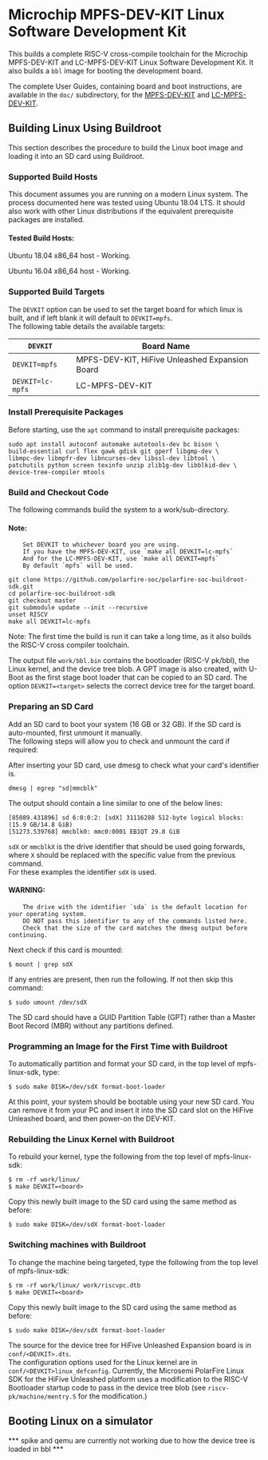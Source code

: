 # Microchip MPFS-DEV-KIT Linux Software Development Kit

This builds a complete RISC-V cross-compile toolchain for the Microchip 
MPFS-DEV-KIT and LC-MPFS-DEV-KIT Linux Software Development Kit. It also builds a `bbl` image for 
booting the development board.

The complete User Guides, containing board and boot instructions, are available in the `doc/` subdirectory, for the [MPFS-DEV-KIT](doc/MPFS-DEV-KIT_user_guide.md) and [LC-MPFS-DEV-KIT](doc/LC-MPFS-DEV-KIT_user_guide.md).

## Building Linux Using Buildroot
This section describes the procedure to build the Linux boot image and loading it into an SD card using
Buildroot.

### Supported Build Hosts
This document assumes you are running on a modern Linux system. The process documented here was tested using Ubuntu 18.04 LTS. It should also work with other Linux distributions if the equivalent prerequisite packages are installed.

#### Tested Build Hosts:

Ubuntu 18.04 x86_64 host - Working.

Ubuntu 16.04 x86_64 host - Working.

### Supported Build Targets
The `DEVKIT` option can be used to set the target board for which linux is built, and if left blank it will default to `DEVKIT=mpfs`.           
The following table details the available targets:

| `DEVKIT` | Board Name |
| --- | --- |
| `DEVKIT=mpfs` | MPFS-DEV-KIT, HiFive Unleashed Expansion Board |
| `DEVKIT=lc-mpfs` | LC-MPFS-DEV-KIT |


### Install Prerequisite Packages
Before starting, use the `apt` command to install prerequisite packages:
```
sudo apt install autoconf automake autotools-dev bc bison \
build-essential curl flex gawk gdisk git gperf libgmp-dev \
libmpc-dev libmpfr-dev libncurses-dev libssl-dev libtool \
patchutils python screen texinfo unzip zlib1g-dev libblkid-dev \
device-tree-compiler mtools
```
### Build and Checkout Code
The following commands build the system to a work/sub-directory.
#### Note:                
        Set DEVKIT to whichever board you are using.
        If you have the MPFS-DEV-KIT, use `make all DEVKIT=lc-mpfs`
        And for the LC-MPFS-DEV-KIT, use `make all DEVKIT=mpfs`
        By default `mpfs` will be used.

```
git clone https://github.com/polarfire-soc/polarfire-soc-buildroot-sdk.git
cd polarfire-soc-buildroot-sdk
git checkout master
git submodule update --init --recursive
unset RISCV
make all DEVKIT=lc-mpfs
```
Note: The first time the build is run it can take a long time, as it also builds the RISC-V cross compiler toolchain. 

The output file `work/bbl.bin` contains the bootloader (RISC-V pk/bbl), the Linux kernel, and the device tree blob. A GPT image is also created, with U-Boot as the first stage boot loader that can be copied to an SD card. 
The option `DEVKIT=<target>` selects the correct device tree for the target board.   

### Preparing an SD Card 
Add an SD card to boot your system (16 GB or 32 GB). If the SD card is auto-mounted, first unmount it manually.               
The following steps will allow you to check and unmount the card if required:

After inserting your SD card, use dmesg to check what your card's identifier is.
```
dmesg | egrep "sd|mmcblk"
```
The output should contain a line similar to one of the below lines:
```
[85089.431896] sd 6:0:0:2: [sdX] 31116288 512-byte logical blocks: (15.9 GB/14.8 GiB)
[51273.539768] mmcblk0: mmc0:0001 EB1QT 29.8 GiB 
```
`sdX` or `mmcblkX` is the drive identifier that should be used going forwards, where `X` should be replaced with the specific value from the previous command.           
For these examples the identifier `sdX` is used. 

#### WARNING:              
        The drive with the identifier `sda` is the default location for your operating system.        
        DO NOT pass this identifier to any of the commands listed here.       
        Check that the size of the card matches the dmesg output before continuing.     

Next check if this card is mounted:
```
$ mount | grep sdX
```
If any entries are present, then run the following. If not then skip this command:
```
$ sudo umount /dev/sdX
```
The SD card should have a GUID Partition Table (GPT) rather than a Master Boot Record (MBR) without any partitions defined.

### Programming an Image for the First Time with Buildroot
To automatically partition and format your SD card, in the top level of mpfs-linux-sdk, type:
```
$ sudo make DISK=/dev/sdX format-boot-loader
```
At this point, your system should be bootable using your new SD card. You can remove it from your PC
and insert it into the SD card slot on the HiFive Unleashed board, and then power-on the DEV-KIT.

### Rebuilding the Linux Kernel with Buildroot
To rebuild your kernel, type the following from the top level of mpfs-linux-sdk:
```
$ rm -rf work/linux/
$ make DEVKIT=<board>
```
Copy this newly built image to the SD card using the same method as before:
```
$ sudo make DISK=/dev/sdX format-boot-loader
```
### Switching machines with Buildroot
To change the machine being targeted, type the following from the top level of mpfs-linux-sdk:
```
$ rm -rf work/linux/ work/riscvpc.dtb
$ make DEVKIT=<board>
```
Copy this newly built image to the SD card using the same method as before:
```
$ sudo make DISK=/dev/sdX format-boot-loader
```

The source for the device tree for HiFive Unleashed Expansion board is in `conf/<DEVKIT>.dts`.           
The configuration options used for the Linux kernel are in `conf/<DEVKIT>linux_defconfig`.
Currently, the Microsemi PolarFire Linux SDK for the HiFive Unleashed platform uses a modification to
the RISC-V Bootloader startup code to pass in the device tree blob (see `riscv-pk/machine/mentry.S` for
the modification.)

## Booting Linux on a simulator

*** spike and qemu are currently not working due to how the device tree is loaded in bbl ***
